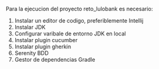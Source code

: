 Para la ejecucion del proyecto reto_lulobank es necesario:

1. Instalar un editor de codigo, preferiblemente Intellij
2. Instalar JDK
3. Configurar varibale de entorno JDK en local
4. Instalar plugin cucumber
5. Instalar plugin gherkin
6. Serenity BDD
7. Gestor de dependencias Gradle
